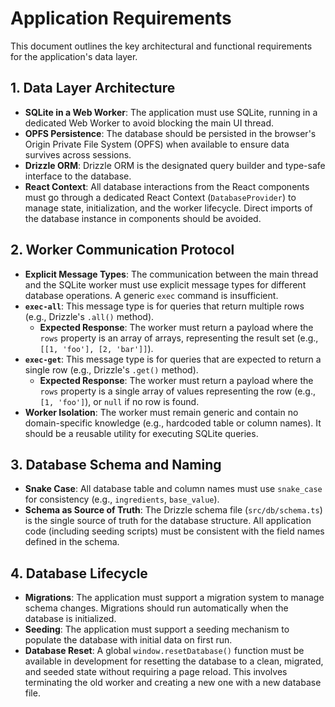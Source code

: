 # Application Requirements

This document outlines the key architectural and functional requirements for the application's data layer.

## 1. Data Layer Architecture

- **SQLite in a Web Worker**: The application must use SQLite, running in a dedicated Web Worker to avoid blocking the main UI thread.
- **OPFS Persistence**: The database should be persisted in the browser's Origin Private File System (OPFS) when available to ensure data survives across sessions.
- **Drizzle ORM**: Drizzle ORM is the designated query builder and type-safe interface to the database.
- **React Context**: All database interactions from the React components must go through a dedicated React Context (`DatabaseProvider`) to manage state, initialization, and the worker lifecycle. Direct imports of the database instance in components should be avoided.

## 2. Worker Communication Protocol

- **Explicit Message Types**: The communication between the main thread and the SQLite worker must use explicit message types for different database operations. A generic `exec` command is insufficient.
- **`exec-all`**: This message type is for queries that return multiple rows (e.g., Drizzle's `.all()` method).
  - **Expected Response**: The worker must return a payload where the `rows` property is an array of arrays, representing the result set (e.g., `[[1, 'foo'], [2, 'bar']]`).
- **`exec-get`**: This message type is for queries that are expected to return a single row (e.g., Drizzle's `.get()` method).
  - **Expected Response**: The worker must return a payload where the `rows` property is a single array of values representing the row (e.g., `[1, 'foo']`), or `null` if no row is found.
- **Worker Isolation**: The worker must remain generic and contain no domain-specific knowledge (e.g., hardcoded table or column names). It should be a reusable utility for executing SQLite queries.

## 3. Database Schema and Naming

- **Snake Case**: All database table and column names must use `snake_case` for consistency (e.g., `ingredients`, `base_value`).
- **Schema as Source of Truth**: The Drizzle schema file (`src/db/schema.ts`) is the single source of truth for the database structure. All application code (including seeding scripts) must be consistent with the field names defined in the schema.

## 4. Database Lifecycle

- **Migrations**: The application must support a migration system to manage schema changes. Migrations should run automatically when the database is initialized.
- **Seeding**: The application must support a seeding mechanism to populate the database with initial data on first run.
- **Database Reset**: A global `window.resetDatabase()` function must be available in development for resetting the database to a clean, migrated, and seeded state without requiring a page reload. This involves terminating the old worker and creating a new one with a new database file.
